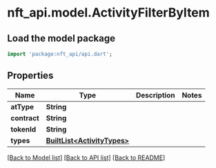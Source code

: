 # nft_api.model.ActivityFilterByItem

## Load the model package
```dart
import 'package:nft_api/api.dart';
```

## Properties
Name | Type | Description | Notes
------------ | ------------- | ------------- | -------------
**atType** | **String** |  | 
**contract** | **String** |  | 
**tokenId** | **String** |  | 
**types** | [**BuiltList&lt;ActivityTypes&gt;**](ActivityTypes.md) |  | 

[[Back to Model list]](../README.md#documentation-for-models) [[Back to API list]](../README.md#documentation-for-api-endpoints) [[Back to README]](../README.md)


